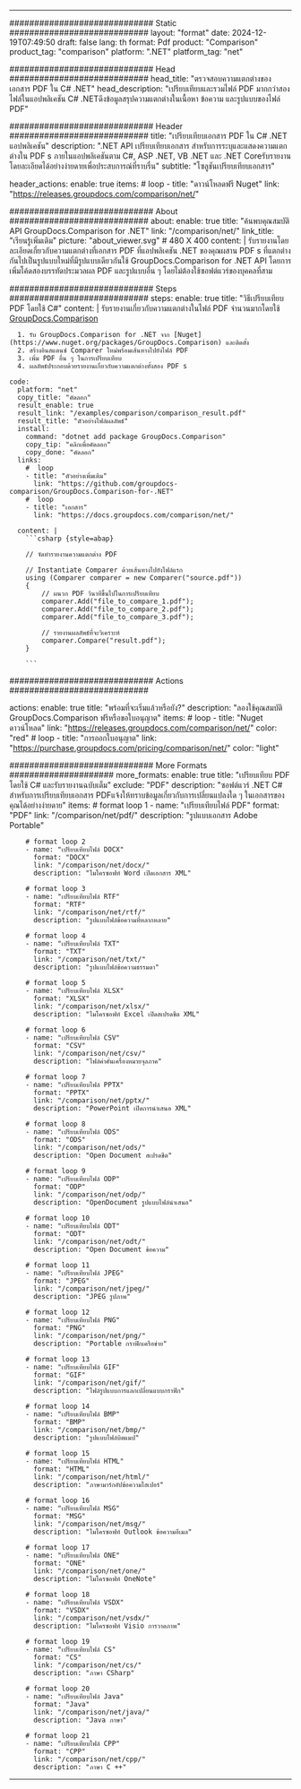 
---
############################# Static ############################
layout: "format"
date:  2024-12-19T07:49:50
draft: false
lang: th
format: Pdf
product: "Comparison"
product_tag: "comparison"
platform: ".NET"
platform_tag: "net"

############################# Head ############################
head_title: "ตรวจสอบความแตกต่างของเอกสาร PDF ใน C# .NET"
head_description: "เปรียบเทียบและรวมไฟล์ PDF มากกว่าสองไฟล์ในแอปพลิเคชัน C# .NETดึงข้อมูลสรุปความแตกต่างในเนื้อหา ข้อความ และรูปแบบของไฟล์ PDF"

############################# Header ############################
title: "เปรียบเทียบเอกสาร PDF ใน C# .NET แอปพลิเคชัน" 
description: ".NET API เปรียบเทียบเอกสาร สำหรับการระบุและแสดงความแตกต่างใน PDF s ภายในแอปพลิเคชันตาม C#, ASP .NET, VB .NET และ .NET Coreรับรายงานโดยละเอียดได้อย่างง่ายดายเพื่อประสบการณ์ที่ราบรื่น"
subtitle: "โซลูชันเปรียบเทียบเอกสาร" 

header_actions:
  enable: true
  items:
    #  loop
    - title: "ดาวน์โหลดฟรี Nuget"
      link: "https://releases.groupdocs.com/comparison/net/"
      
############################# About ############################
about:
    enable: true
    title: "ค้นพบคุณสมบัติ API GroupDocs.Comparison for .NET"
    link: "/comparison/net/"
    link_title: "เรียนรู้เพิ่มเติม"
    picture: "about_viewer.svg" # 480 X 400
    content: |
       รับรายงานโดยละเอียดเกี่ยวกับความแตกต่างที่เอกสาร PDF ที่แอปพลิเคชัน .NET ของคุณผสาน PDF s ที่แตกต่างกันไปเป็นรูปแบบใหม่ที่มีรูปแบบเดียวกันใช้ GroupDocs.Comparison for .NET API โดยการเพิ่มโค้ดสองบรรทัดประมวลผล PDF และรูปแบบอื่น ๆ โดยไม่ต้องใช้ซอฟต์แวร์ของบุคคลที่สาม

############################# Steps ############################
steps:
    enable: true
    title: "วิธีเปรียบเทียบ PDF โดยใช้ C#"
    content: |
      รับรายงานเกี่ยวกับความแตกต่างในไฟล์ PDF จำนวนมากโดยใช้ [GroupDocs.Comparison](https://products.groupdocs.com/comparison/net/)
      
      1. รับ GroupDocs.Comparison for .NET จาก [Nuget](https://www.nuget.org/packages/GroupDocs.Comparison) และติดตั้ง
      2. สร้างอินสแตนซ์ Comparer ใหม่พร้อมเส้นทางไปยังไฟล์ PDF
      3. เพิ่ม PDF อื่น ๆ ในการเปรียบเทียบ
      4. ผลลัพธ์ประกอบด้วยรายงานเกี่ยวกับความแตกต่างทั้งสอง PDF s
   
    code:
      platform: "net"
      copy_title: "คัดลอก"
      result_enable: true
      result_link: "/examples/comparison/comparison_result.pdf"
      result_title: "ตัวอย่างไฟล์ผลลัพธ์"
      install:
        command: "dotnet add package GroupDocs.Comparison"
        copy_tip: "คลิกเพื่อคัดลอก"
        copy_done: "คัดลอก"
      links:
        #  loop
        - title: "ตัวอย่างเพิ่มเติม"
          link: "https://github.com/groupdocs-comparison/GroupDocs.Comparison-for-.NET"
        #  loop
        - title: "เอกสาร"
          link: "https://docs.groupdocs.com/comparison/net/"
          
      content: |
        ```csharp {style=abap}

        // จัดทำรายงานความแตกต่าง PDF

        // Instantiate Comparer ด้วยเส้นทางไปยังไฟล์แรก
        using (Comparer comparer = new Comparer("source.pdf"))
        {
            // ผนวก PDF วินาทีขึ้นไปในการเปรียบเทียบ
        	comparer.Add("file_to_compare_1.pdf");
            comparer.Add("file_to_compare_2.pdf");
            comparer.Add("file_to_compare_3.pdf");

            // รายงานผลลัพธ์ที่จะวิเคราะห์
            comparer.Compare("result.pdf"); 
        }
        
        ```            

############################# Actions ############################

actions:
  enable: true
  title: "พร้อมที่จะเริ่มแล้วหรือยัง?"
  description: "ลองใช้คุณสมบัติ GroupDocs.Comparison ฟรีหรือขอใบอนุญาต"
  items:
    #  loop
    - title: "Nuget ดาวน์โหลด"
      link: "https://releases.groupdocs.com/comparison/net/"
      color: "red"
        #  loop
    - title: "การออกใบอนุญาต"
      link: "https://purchase.groupdocs.com/pricing/comparison/net/"
      color: "light"


############################# More Formats #####################
more_formats:
    enable: true
    title: "เปรียบเทียบ PDF โดยใช้ C# และรับรายงานฉบับเต็ม"
    exclude: "PDF"
    description: "ซอฟต์แวร์ .NET C# สำหรับการเปรียบเทียบเอกสาร PDFแจ้งให้ทราบข้อมูลเกี่ยวกับการเปลี่ยนแปลงใด ๆ ในเอกสารของคุณได้อย่างง่ายดาย"
    items: 
        # format loop 1
        - name: "เปรียบเทียบไฟล์ PDF"
          format: "PDF"
          link: "/comparison/net/pdf/"
          description: "รูปแบบเอกสาร Adobe Portable"

        # format loop 2
        - name: "เปรียบเทียบไฟล์ DOCX"
          format: "DOCX"
          link: "/comparison/net/docx/"
          description: "ไมโครซอฟท์ Word เปิดเอกสาร XML"

        # format loop 3
        - name: "เปรียบเทียบไฟล์ RTF"
          format: "RTF"
          link: "/comparison/net/rtf/"
          description: "รูปแบบไฟล์ข้อความที่หลากหลาย"

        # format loop 4
        - name: "เปรียบเทียบไฟล์ TXT"
          format: "TXT"
          link: "/comparison/net/txt/"
          description: "รูปแบบไฟล์ข้อความธรรมดา"

        # format loop 5
        - name: "เปรียบเทียบไฟล์ XLSX"
          format: "XLSX"
          link: "/comparison/net/xlsx/"
          description: "ไมโครซอฟท์ Excel เปิดสเปรดชีต XML"

        # format loop 6
        - name: "เปรียบเทียบไฟล์ CSV"
          format: "CSV"
          link: "/comparison/net/csv/"
          description: "ไฟล์ค่าคั่นเครื่องหมายจุลภาค"

        # format loop 7
        - name: "เปรียบเทียบไฟล์ PPTX"
          format: "PPTX"
          link: "/comparison/net/pptx/"
          description: "PowerPoint เปิดการนำเสนอ XML"

        # format loop 8
        - name: "เปรียบเทียบไฟล์ ODS"
          format: "ODS"
          link: "/comparison/net/ods/"
          description: "Open Document สเปรดชีต"

        # format loop 9
        - name: "เปรียบเทียบไฟล์ ODP"
          format: "ODP"
          link: "/comparison/net/odp/"
          description: "OpenDocument รูปแบบไฟล์นำเสนอ"

        # format loop 10
        - name: "เปรียบเทียบไฟล์ ODT"
          format: "ODT"
          link: "/comparison/net/odt/"
          description: "Open Document ข้อความ"

        # format loop 11
        - name: "เปรียบเทียบไฟล์ JPEG"
          format: "JPEG"
          link: "/comparison/net/jpeg/"
          description: "JPEG รูปภาพ"

        # format loop 12
        - name: "เปรียบเทียบไฟล์ PNG"
          format: "PNG"
          link: "/comparison/net/png/"
          description: "Portable กราฟิกเครือข่าย"

        # format loop 13
        - name: "เปรียบเทียบไฟล์ GIF"
          format: "GIF"
          link: "/comparison/net/gif/"
          description: "ไฟล์รูปแบบการแลกเปลี่ยนแบบกราฟิก"

        # format loop 14
        - name: "เปรียบเทียบไฟล์ BMP"
          format: "BMP"
          link: "/comparison/net/bmp/"
          description: "รูปแบบไฟล์บิตแมป"

        # format loop 15
        - name: "เปรียบเทียบไฟล์ HTML"
          format: "HTML"
          link: "/comparison/net/html/"
          description: "ภาษามาร์กอัปข้อความไฮเปอร์"

        # format loop 16
        - name: "เปรียบเทียบไฟล์ MSG"
          format: "MSG"
          link: "/comparison/net/msg/"
          description: "ไมโครซอฟท์ Outlook ข้อความอีเมล"

        # format loop 17
        - name: "เปรียบเทียบไฟล์ ONE"
          format: "ONE"
          link: "/comparison/net/one/"
          description: "ไมโครซอฟท์ OneNote"

        # format loop 18
        - name: "เปรียบเทียบไฟล์ VSDX"
          format: "VSDX"
          link: "/comparison/net/vsdx/"
          description: "ไมโครซอฟท์ Visio การวาดภาพ"

        # format loop 19
        - name: "เปรียบเทียบไฟล์ CS"
          format: "CS"
          link: "/comparison/net/cs/"
          description: "ภาษา CSharp"

        # format loop 20
        - name: "เปรียบเทียบไฟล์ Java"
          format: "Java"
          link: "/comparison/net/java/"
          description: "Java ภาษา"
          
        # format loop 21
        - name: "เปรียบเทียบไฟล์ CPP"
          format: "CPP"
          link: "/comparison/net/cpp/"
          description: "ภาษา C ++"
---
